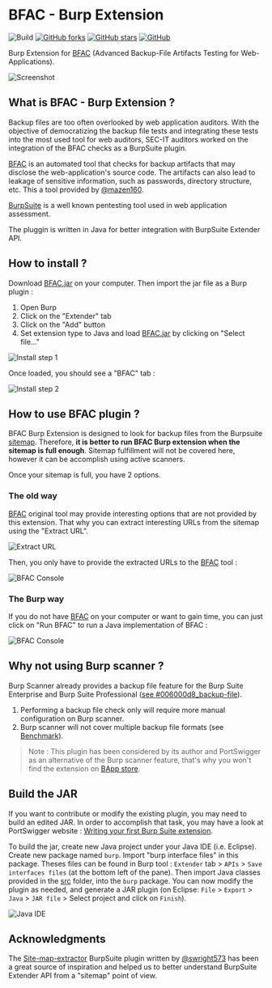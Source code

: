 # BFAC - Burp Extension

![Build](https://img.shields.io/badge/Built%20with-Java-Blue)
[![GitHub forks](https://img.shields.io/github/forks/sec-it/BFAC-Burp-Extension)](https://github.com/sec-it/BFAC-Burp-Extension/network)
[![GitHub stars](https://img.shields.io/github/stars/sec-it/BFAC-Burp-Extension)](https://github.com/sec-it/BFAC-Burp-Extension/stargazers)
[![GitHub](https://img.shields.io/github/license/sec-it/BFAC-Burp-Extension)](https://github.com/sec-it/BFAC-Burp-Extension/blob/master/LICENSE)

Burp Extension for [BFAC][bfac] (Advanced Backup-File Artifacts Testing for Web-Applications).

![Screenshot](static/screenshot_light.png)

## What is BFAC - Burp Extension ?

Backup files are too often overlooked by web application auditors. With the objective of democratizing the backup file tests and integrating these tests into the most used tool for web auditors, SEC-IT auditors worked on the integration of the BFAC checks as a BurpSuite plugin.

[BFAC][bfac] is an automated tool that checks for backup artifacts that may disclose the web-application's source code. The artifacts can also lead to leakage of sensitive information, such as passwords, directory structure, etc. This a tool provided by [@mazen160][mazen160].

[BurpSuite](https://portswigger.net/burp) is a well known pentesting tool used in web application assessment.

The pluggin is written in Java for better integration with BurpSuite Extender API.

## How to install ?

Download [BFAC.jar][jar] on your computer. Then import the jar file as a Burp plugin :

1. Open Burp
2. Click on the "Extender" tab
3. Click on the "Add" button
4. Set extension type to Java and load [BFAC.jar][jar] by clicking on "Select file..."

![Install step 1](static/install_step_1.png)

Once loaded, you should see a "BFAC" tab :

![Install step 2](static/install_step_2.png)

## How to use BFAC plugin ?

BFAC Burp Extension is designed to look for backup files from the Burpsuite [sitemap].
Therefore, **it is better to run BFAC Burp extension when the sitemap is full enough**.
Sitemap fulfillment will not be covered here, however it can be accomplish using active scanners.

Once your sitemap is full, you have 2 options.

### The old way

[BFAC][bfac] original tool may provide interesting options that are not provided by this extension. That why you can extract interesting URLs from the sitemap using the "Extract URL".

![Extract URL](static/extract_urls.png)

Then, you only have to provide the extracted URLs to the [BFAC][bfac] tool :

![BFAC Console](static/bfac_console.png)

### The Burp way

If you do not have [BFAC][bfac] on your computer or want to gain time, you can just click on "Run BFAC" to run a Java implementation of BFAC :

![BFAC Console](static/screenshot_dark.png)

## Why not using Burp scanner ?

Burp Scanner already provides a backup file feature for the Burp Suite Enterprise and Burp Suite Professional ([see #006000d8_backup-file](https://portswigger.net/kb/issues/006000d8_backup-file)).

1. Performing a backup file check only will require more manual configuration on Burp scanner.
2. Burp scanner will not cover multiple backup file formats (see [Benchmark][DIFF]).

> Note : This plugin has been considered by its author and PortSwigger as an alternative of the Burp scanner feature, that's why you won't find the extension on [BApp store][BApp].

## Build the JAR

If you want to contribute or modify the existing plugin, you may need to build an edited JAR. In order to accomplish that task, you may have a look at PortSwigger website : [Writing your first Burp Suite extension][devburp].

To build the jar, create new Java project under your Java IDE (i.e. Eclipse). Create new package named `burp`. Import "burp interface files" in this package. Theses files can be found in Burp tool : `Extender` tab > `APIs` > `Save interfaces files` (at the bottom left of the pane). Then import Java classes provided in the [src](src/) folder, into the `burp` package. You can now modify the plugin as needed, and generate a JAR plugin (on Eclipse: `File` > `Export` > `Java` > `JAR file` > Select project and click on `Finish`).

![Java IDE](static/java_ide.png)

## Acknowledgments

The [Site-map-extractor][sitemapextactor] BurpSuite plugin written by [@swright573][swright573] has been a great source of inspiration and helped us to better understand BurpSuite Extender API from a "sitemap" point of view.

[bfac]:https://github.com/mazen160/bfac
[mazen160]:https://twitter.com/mazen160
[sitemapextactor]:https://github.com/swright573/site-map-extractor
[swright573]:https://github.com/swright573
[jar]:bin/BFAC.jar
[sitemap]:https://portswigger.net/burp/documentation/desktop/tools/target/site-map
[devburp]:https://portswigger.net/burp/extender/writing-your-first-burp-suite-extension
[BApp]:https://portswigger.net/bappstore
[DIFF]:DIFF.md
